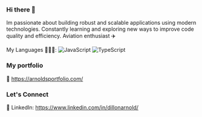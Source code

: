 ### Hi there 👋

Im passionate about building robust and scalable applications using modern technologies. Constantly learning and exploring new ways to improve code quality and efficiency. Aviation enthusiast ✈️

My Languages 🧑🏼‍💻: 
![JavaScript](https://img.shields.io/badge/javascript-%23323330.svg?style=for-the-badge&logo=javascript&logoColor=%23F7DF1E)
![TypeScript](https://img.shields.io/badge/typescript-%23007ACC.svg?style=for-the-badge&logo=typescript&logoColor=white)

### My portfolio
📁 https://arnoldsportfolio.com/

### Let's Connect
📱 LinkedIn: https://www.linkedin.com/in/dillonarnold/

  

  

